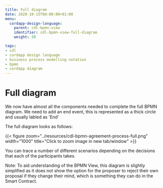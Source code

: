```yaml
---
title: Full diagram
date: 2020-10-15T00:00:00+01:00
menu:
  cordapp-design-language:
    parent: cdl-bpmn-view
    identifier: cdl-bpmn-view-full-diagram
    weight: 50

tags:
- cdl
- cordapp design language
- business process modelling notation
- bpmn
- cordapp diagram
---
```



# Full diagram

We now have almost all the components needed to complete the full BPMN diagram. We need to add an end event, this is represented as a thick circle and usually labled as 'End'

The full diagram looks as follows:

{{< figure zoom="../resources/cdl-bpmn-agreement-process-full.png" width="1000" title="Click to zoom image in new tab/window" >}}

You can trace a number of different scenarios depending on the decisions that each of the participants takes.

Note: To aid understanding of the BPMN View, this diagram is slightly simplified as it does not show the option for the proposer to reject their own proposal if they change their mind, which is something they can do in the Smart Contract.




